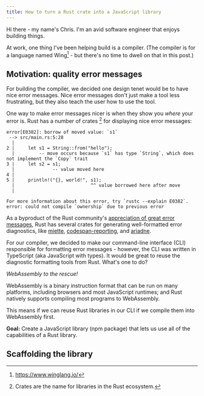 ```yaml
---
title: How to turn a Rust crate into a JavaScript library
---
```


Hi there - my name's Chris.
I'm an avid software engineer that enjoys building things.

At work, one thing I've been helping build is a compiler.
(The compiler is for a language named Wing[^wing] - but there's no time to dwell on that in this post.)

[^wing]: https://www.winglang.io/

## Motivation: quality error messages

For building the compiler, we decided one design tenet would be to have nice error messages.
Nice error messages don't just make a tool less frustrating, but they also teach the user how to use the tool.

One way to make error messages nicer is when they show you _where_ your error is.
Rust has a number of crates [^crates] for displaying nice error messages:

[^crates]: Crates are the name for libraries in the Rust ecosystem.

```
error[E0382]: borrow of moved value: `s1`
 --> src/main.rs:5:28
  |
2 |     let s1 = String::from("hello");
  |         -- move occurs because `s1` has type `String`, which does not implement the `Copy` trait
3 |     let s2 = s1;
  |              -- value moved here
4 |
5 |     println!("{}, world!", s1);
  |                            ^^ value borrowed here after move
  |

For more information about this error, try `rustc --explain E0382`.
error: could not compile `ownership` due to previous error
```

As a byproduct of the Rust community's [appreciation of great error messages], Rust has several crates for generating well-formatted error diagnostics, like [miette], [codespan-reporting], and [ariadne].

[appreciation of great error messages]: https://alexwlchan.net/2021/rust-errors/
[miette]: https://crates.io/crates/miette
[codespan-reporting]: https://crates.io/crates/codespan-reporting
[ariadne]: https://crates.io/crates/ariadne

For our compiler, we decided to make our command-line interface (CLI) responsible for formatting error messages - however, the CLI was written in TypeScript (aka JavaScript with types).
It would be great to reuse the diagnostic formatting tools from Rust.
What's one to do?

_WebAssembly to the rescue!_

WebAssembly is a binary instruction format that can be run on many platforms, including browsers and most JavaScript runtimes; and Rust natively supports compiling most programs to WebAssembly.

This means if we can reuse Rust libraries in our CLI if we compile them into WebAssembly first.

**Goal:** Create a JavaScript library (npm package) that lets us use all of the capabilities of a Rust library.

## Scaffolding the library


